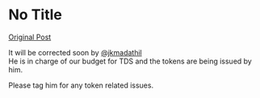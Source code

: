 # No Title

[Original Post](https://discourse.onlinedegree.iitm.ac.in/t/164277/498)

<p>It will be corrected soon by <a class="mention" href="/u/jkmadathil">@jkmadathil</a><br>
He is in charge of our budget for TDS and the tokens are being issued by him.</p>
<p>Please tag him for any token related issues.</p>